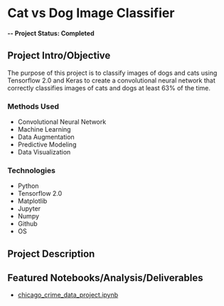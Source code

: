 # Cat vs Dog Image Classifier

#### -- Project Status: Completed

## Project Intro/Objective
The purpose of this project is to classify images of dogs and cats using Tensorflow 2.0 and Keras to create a convolutional neural network that correctly classifies images of cats and dogs at least 63% of the time.

### Methods Used
* Convolutional Neural Network
* Machine Learning
* Data Augmentation
* Predictive Modeling
* Data Visualization

### Technologies
* Python
* Tensorflow 2.0
* Matplotlib
* Jupyter
* Numpy
* Github
* OS

## Project Description

## Featured Notebooks/Analysis/Deliverables
* [chicago_crime_data_project.ipynb](https://github.com/mabail6/cat-and-dog-image-classifier/blob/master/fcc_cat_dog.ipynb)

